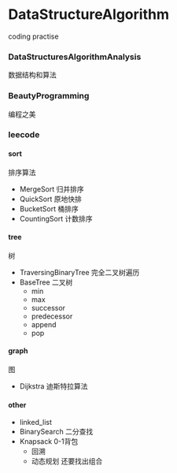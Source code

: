 # DataStructureAlgorithm
coding practise

### DataStructuresAlgorithmAnalysis
数据结构和算法
### BeautyProgramming
编程之美
### leecode

#### sort
排序算法

+ MergeSort  归并排序
+ QuickSort   原地快排
+ BucketSort  桶排序
+ CountingSort 计数排序

#### tree
树
+ TraversingBinaryTree  完全二叉树遍历
+ BaseTree   二叉树
    - min
    - max
    - successor
    - predecessor
    - append
    - pop

#### graph
图
+ Dijkstra  迪斯特拉算法
    
#### other
+ linked_list   
+ BinarySearch   二分查找
+ Knapsack 0-1背包
    - 回溯
    - 动态规划  还要找出组合
